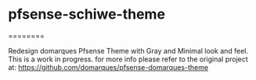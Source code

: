 # pfsense-schiwe-theme
========

Redesign domarques Pfsense Theme with Gray and Minimal look and feel. This is a work in progress. for more info please refer to the original project at: https://github.com/domarques/pfsense-domarques-theme
